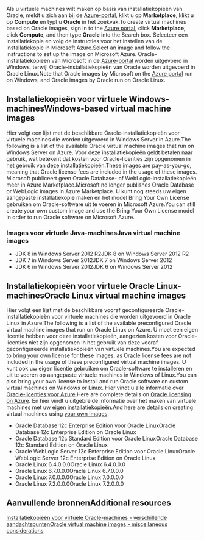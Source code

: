 


<span data-ttu-id="0ed4c-101">Als u virtuele machines wilt maken op basis van installatiekopieën van Oracle, meldt u zich aan bij de [Azure-portal](https://portal.azure.com/), klikt u op **Marketplace**, klikt u op **Compute** en typt u **Oracle** in het zoekvak.</span><span class="sxs-lookup"><span data-stu-id="0ed4c-101">To create virtual machines based on Oracle images, sign in to the [Azure portal](https://portal.azure.com/), click **Marketplace**, click **Compute**, and then type **Oracle** into the Search box.</span></span> <span data-ttu-id="0ed4c-102">Selecteer een installatiekopie en volg de instructies voor het instellen van de installatiekopie in Microsoft Azure.</span><span class="sxs-lookup"><span data-stu-id="0ed4c-102">Select an image and follow the instructions to set up the image on Microsoft Azure.</span></span> <span data-ttu-id="0ed4c-103">Oracle-installatiekopieën van Microsoft in de [Azure-portal](https://portal.azure.com/) worden uitgevoerd in Windows, terwijl Oracle-installatiekopieën van Oracle worden uitgevoerd in Oracle Linux.</span><span class="sxs-lookup"><span data-stu-id="0ed4c-103">Note that Oracle images by Microsoft on the [Azure portal](https://portal.azure.com/) run on Windows, and Oracle images by Oracle run on Oracle Linux.</span></span>

## <a name="windows-based-virtual-machine-images"></a><span data-ttu-id="0ed4c-104">Installatiekopieën voor virtuele Windows-machines</span><span class="sxs-lookup"><span data-stu-id="0ed4c-104">Windows-based virtual machine images</span></span>
<span data-ttu-id="0ed4c-105">Hier volgt een lijst met de beschikbare Oracle-installatiekopieën voor virtuele machines die worden uitgevoerd in Windows Server in Azure.</span><span class="sxs-lookup"><span data-stu-id="0ed4c-105">The following is a list of the available Oracle virtual machine images that run on Windows Server on Azure.</span></span> <span data-ttu-id="0ed4c-106">Voor deze installatiekopieën geldt betalen naar gebruik, wat betekent dat kosten voor Oracle-licenties zijn opgenomen in het gebruik van deze installatiekopieën.</span><span class="sxs-lookup"><span data-stu-id="0ed4c-106">These images are pay-as-you-go, meaning that Oracle license fees are included in the usage of these images.</span></span> <span data-ttu-id="0ed4c-107">Microsoft publiceert geen Oracle Database- of WebLogic-installatiekopieën meer in Azure Marketplace.</span><span class="sxs-lookup"><span data-stu-id="0ed4c-107">Microsoft no longer publishes Oracle Database or WebLogic images in Azure Marketplace.</span></span>  <span data-ttu-id="0ed4c-108">U kunt nog steeds uw eigen aangepaste installatiekopie maken en het model Bring Your Own License gebruiken om Oracle-software uit te voeren in Microsoft Azure.</span><span class="sxs-lookup"><span data-stu-id="0ed4c-108">You can still create your own custom image and use the Bring Your Own License model in order to run Oracle software on Microsoft Azure.</span></span> 

### <a name="java-virtual-machine-images"></a><span data-ttu-id="0ed4c-109">Images voor virtuele Java-machines</span><span class="sxs-lookup"><span data-stu-id="0ed4c-109">Java virtual machine images</span></span>
* <span data-ttu-id="0ed4c-110">JDK 8 in Windows Server 2012 R2</span><span class="sxs-lookup"><span data-stu-id="0ed4c-110">JDK 8 on Windows Server 2012 R2</span></span>
* <span data-ttu-id="0ed4c-111">JDK 7 in Windows Server 2012</span><span class="sxs-lookup"><span data-stu-id="0ed4c-111">JDK 7 on Windows Server 2012</span></span>
* <span data-ttu-id="0ed4c-112">JDK 6 in Windows Server 2012</span><span class="sxs-lookup"><span data-stu-id="0ed4c-112">JDK 6 on Windows Server 2012</span></span>

## <a name="oracle-linux-virtual-machine-images"></a><span data-ttu-id="0ed4c-113">Installatiekopieën voor virtuele Oracle Linux-machines</span><span class="sxs-lookup"><span data-stu-id="0ed4c-113">Oracle Linux virtual machine images</span></span>
<span data-ttu-id="0ed4c-114">Hier volgt een lijst met de beschikbare vooraf geconfigureerde Oracle-installatiekopieën voor virtuele machines die worden uitgevoerd in Oracle Linux in Azure.</span><span class="sxs-lookup"><span data-stu-id="0ed4c-114">The following is a list of the available preconfigured Oracle virtual machine images that run on Oracle Linux on Azure.</span></span> <span data-ttu-id="0ed4c-115">U moet een eigen licentie hebben voor deze installatiekopieën, aangezien kosten voor Oracle-licenties niet zijn opgenomen in het gebruik van deze vooraf geconfigureerde installatiekopieën van virtuele machines.</span><span class="sxs-lookup"><span data-stu-id="0ed4c-115">You are expected to bring your own license for these images, as Oracle license fees are not included in the usage of these preconfigured virtual machine images.</span></span> <span data-ttu-id="0ed4c-116">U kunt ook uw eigen licentie gebruiken om Oracle-software te installeren en uit te voeren op aangepaste virtuele machines in Windows of Linux.</span><span class="sxs-lookup"><span data-stu-id="0ed4c-116">You can also bring your own license to install and run Oracle software on custom virtual machines on Windows or Linux.</span></span> <span data-ttu-id="0ed4c-117">Hier vindt u alle informatie over [Oracle-licenties voor Azure](http://www.oracle.com/technetwork/topics/cloud/faq-1963009.html#support).</span><span class="sxs-lookup"><span data-stu-id="0ed4c-117">Here are complete details on [Oracle licensing on Azure](http://www.oracle.com/technetwork/topics/cloud/faq-1963009.html#support).</span></span> <span data-ttu-id="0ed4c-118">En hier vindt u uitgebreide informatie over het maken van virtuele machines met [uw eigen installatiekopieën](../articles/virtual-machines/windows/classic/createupload-vhd.md?toc=%2fazure%2fvirtual-machines%2fwindows%2fclassic%2ftoc.json).</span><span class="sxs-lookup"><span data-stu-id="0ed4c-118">And here are details on creating virtual machines using [your own images](../articles/virtual-machines/windows/classic/createupload-vhd.md?toc=%2fazure%2fvirtual-machines%2fwindows%2fclassic%2ftoc.json).</span></span>

* <span data-ttu-id="0ed4c-119">Oracle Database 12c Enterprise Edition voor Oracle Linux</span><span class="sxs-lookup"><span data-stu-id="0ed4c-119">Oracle Database 12c Enterprise Edition on Oracle Linux</span></span>
* <span data-ttu-id="0ed4c-120">Oracle Database 12c Standard Edition voor Oracle Linux</span><span class="sxs-lookup"><span data-stu-id="0ed4c-120">Oracle Database 12c Standard Edition on Oracle Linux</span></span>
* <span data-ttu-id="0ed4c-121">Oracle WebLogic Server 12c Enterprise Edition voor Oracle Linux</span><span class="sxs-lookup"><span data-stu-id="0ed4c-121">Oracle WebLogic Server 12c Enterprise Edition on Oracle Linux</span></span>
* <span data-ttu-id="0ed4c-122">Oracle Linux 6.4.0.0.0</span><span class="sxs-lookup"><span data-stu-id="0ed4c-122">Oracle Linux 6.4.0.0.0</span></span>
* <span data-ttu-id="0ed4c-123">Oracle Linux 6.7.0.0.0</span><span class="sxs-lookup"><span data-stu-id="0ed4c-123">Oracle Linux 6.7.0.0.0</span></span>
* <span data-ttu-id="0ed4c-124">Oracle Linux 7.0.0.0.0</span><span class="sxs-lookup"><span data-stu-id="0ed4c-124">Oracle Linux 7.0.0.0.0</span></span>
* <span data-ttu-id="0ed4c-125">Oracle Linux 7.2.0.0.0</span><span class="sxs-lookup"><span data-stu-id="0ed4c-125">Oracle Linux 7.2.0.0.0</span></span>

## <a name="additional-resources"></a><span data-ttu-id="0ed4c-126">Aanvullende bronnen</span><span class="sxs-lookup"><span data-stu-id="0ed4c-126">Additional resources</span></span>
[<span data-ttu-id="0ed4c-127">Installatiekopieën voor virtuele Oracle-machines - verschillende aandachtspunten</span><span class="sxs-lookup"><span data-stu-id="0ed4c-127">Oracle virtual machine images - miscellaneous considerations</span></span>](#miscellaneous-considerations-for-oracle-virtual-machine-images-new-article)


